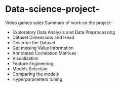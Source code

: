 # Data-science-project-
Video games sales 
Summary of work on the project:
- Exploratory Data Analysis and Data Preprocessing
- Dataset Dimensions and Head
- Describe the Dataset
- Get missing Value Information
- Annotated Correlation Matrices
-  Visualization
-  Feature Engineering
-  Models Selection
-  Comparing the models
-  Hyperparameters tuning
